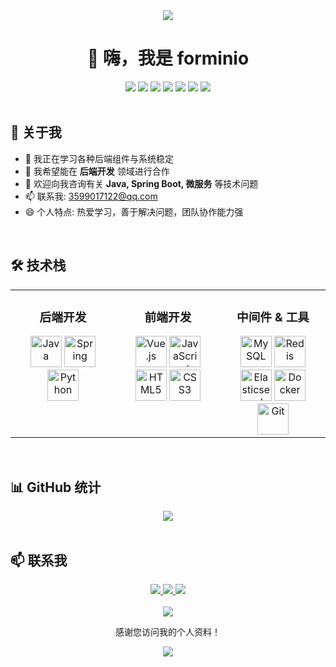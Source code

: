<div align="center">
  <img src="https://readme-typing-svg.herokuapp.com/?lines=WelcomeToMyGitHub;热爱编程，热爱技术!&font=Roboto&center=true&size=25&width=500&height=50">
</div>

<h1 align="center">👋 嗨，我是 forminio</h1>

<div align="center">
  <img src="https://img.shields.io/badge/后端开发-SpringBoot-green" />
  <img src="https://img.shields.io/badge/前端-Vue-blue" />
  <img src="https://img.shields.io/badge/爬虫-Python-yellow" />
  <img src="https://img.shields.io/badge/数据库-MySQL-orange" />
  <img src="https://img.shields.io/badge/缓存-Redis-red" />
  <img src="https://img.shields.io/badge/消息队列-RabbitMQ-brightgreen" />
  <img src="https://img.shields.io/badge/日志分析-ELK-blueviolet" />
</div>

<br>

## 🚀 关于我

- 🌱 我正在学习各种后端组件与系统稳定
- 👯 我希望能在 **后端开发** 领域进行合作
- 💬 欢迎向我咨询有关 **Java, Spring Boot, 微服务** 等技术问题
- 📫 联系我: 3599017122@qq.com
- 😄 个人特点: 热爱学习，善于解决问题，团队协作能力强

<br>

## 🛠️ 技术栈

<div align="center">
  <table>
    <tr>
      <td valign="top" width="33%">
        <h3 align="center">后端开发</h3>
        <div align="center">
          <img src="https://profilinator.rishav.dev/skills-assets/java-original-wordmark.svg" alt="Java" height="50" />
          <img src="https://profilinator.rishav.dev/skills-assets/springio-icon.svg" alt="Spring" height="50" />
          <img src="https://profilinator.rishav.dev/skills-assets/python-original.svg" alt="Python" height="50" />
        </div>
      </td>
      <td valign="top" width="33%">
        <h3 align="center">前端开发</h3>
        <div align="center">
          <img src="https://profilinator.rishav.dev/skills-assets/vuejs-original-wordmark.svg" alt="Vue.js" height="50" />
          <img src="https://profilinator.rishav.dev/skills-assets/javascript-original.svg" alt="JavaScript" height="50" />
          <img src="https://profilinator.rishav.dev/skills-assets/html5-original-wordmark.svg" alt="HTML5" height="50" />
          <img src="https://profilinator.rishav.dev/skills-assets/css3-original-wordmark.svg" alt="CSS3" height="50" />
        </div>
      </td>
      <td valign="top" width="33%">
        <h3 align="center">中间件 & 工具</h3>
        <div align="center">
          <img src="https://profilinator.rishav.dev/skills-assets/mysql-original-wordmark.svg" alt="MySQL" height="50" />
          <img src="https://profilinator.rishav.dev/skills-assets/redis-original-wordmark.svg" alt="Redis" height="50" />
          <img src="https://profilinator.rishav.dev/skills-assets/elasticsearch.png" alt="Elasticsearch" height="50" />
          <img src="https://profilinator.rishav.dev/skills-assets/docker-original-wordmark.svg" alt="Docker" height="50" />
          <img src="https://profilinator.rishav.dev/skills-assets/git-scm-icon.svg" alt="Git" height="50" />
        </div>
      </td>
    </tr>
  </table>
</div>

<br>

## 📊 GitHub 统计

<div align="center">
  <img src="https://github-readme-stats.vercel.app/api?username=forminio&show_icons=true&count_private=true&hide_border=true&theme=ambient_gradient" align="center" />
</div>

<br>


## 📫 联系我

<div align="center">
  <a href="mailto:3599017122@qq.com">
    <img src="https://img.shields.io/badge/Email-D14836?style=for-the-badge&logo=gmail&logoColor=white" />
  </a>
  <a href="http://120.79.92.59/">
    <img src="https://img.shields.io/badge/博客-forminio-blue?style=for-the-badge&logo=blogger&logoColor=white" />
  </a>
  <a href="https://github.com/forminio">
    <img src="https://img.shields.io/badge/GitHub-100000?style=for-the-badge&logo=github&logoColor=white" />
  </a>
</div>

<br>

<div align="center">
  <img src="https://profile-counter.glitch.me/forminio/count.svg" />
  <p>感谢您访问我的个人资料！</p>
</div>

<!-- 自定义 HTML 部分 -->
<div align="center">
  <img src="https://raw.githubusercontent.com/andreasbm/readme/master/assets/lines/colored.png" />
</div>
